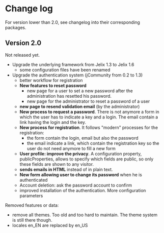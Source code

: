 Change log
==========

For version lower than 2.0, see changelog into their corresponding packages.

Version 2.0
------------

Not released yet.

- Upgrade the underlying framework from Jelix 1.3 to Jelix 1.6 
    - some configuration files have been renamed
- Upgrade the authentication system (jCommunity from 0.2 to 1.3)
    - better workflow for registration
    - **New features to reset password** 
        - new page for a user to set a new password after the administration has
          resetted his password.
        - new page for the administrator to reset a password of a user
    - **new page to resend validation email** (by the administrator)
    - **New process to request a password**. There is not anymore a form in which the
      user has to indicate a key and a login. The email contain a link having the
      login and the key.
    - **New process for registration**.
        It follows "modern" processes for the registration:
        - the form contain the login, email but also the password
        - the email indicate a link, which contain the registration key
          so the user do not need anymore to fill a new form
    - **User profile: improve the privacy**.
      A configuration property, publicProperties, allows to
      specify which fields are public, so only these fields
      are shown to any visitor.
    - **sends emails in HTML** instead of in plain text.
    - **New form allowing user to change its password** when he is authenticated
    - Account deletion: ask the password account to confirm
    - improved installation of the authentication. More configuration parameters


Removed features or data:

- remove all themes. Too old and too hard to maintain. The theme system is still
  there though. 
- locales en_EN are replaced by en_US







